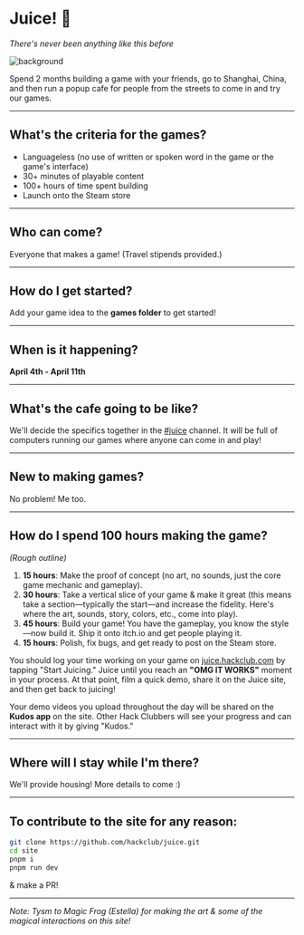 # Juice! 🧃

*There's never been anything like this before*

![background](https://github.com/user-attachments/assets/156b45a9-25bd-4808-9fca-456a66d2cd93)

Spend 2 months building a game with your friends, go to Shanghai, China, and then run a popup cafe for people from the streets to come in and try our games.

------

## What's the criteria for the games?

- Languageless (no use of written or spoken word in the game or the game's interface)
- 30+ minutes of playable content
- 100+ hours of time spent building
- Launch onto the Steam store

------

## Who can come?

Everyone that makes a game! (Travel stipends provided.)

------

## How do I get started?

Add your game idea to the **games folder** to get started!

------

## When is it happening?

**April 4th - April 11th**

------

## What's the cafe going to be like?

We'll decide the specifics together in the [#juice](https://hackclub.slack.com/archives/C088UF12N1Z) channel. It will be full of computers running our games where anyone can come in and play!

------

## New to making games?

No problem! Me too.

------

## How do I spend 100 hours making the game?

*(Rough outline)*

1. **15 hours**: Make the proof of concept (no art, no sounds, just the core game mechanic and gameplay).
2. **30 hours**: Take a vertical slice of your game & make it great (this means take a section—typically the start—and increase the fidelity. Here's where the art, sounds, story, colors, etc., come into play).
3. **45 hours**: Build your game! You have the gameplay, you know the style—now build it. Ship it onto itch.io and get people playing it.
4. **15 hours**: Polish, fix bugs, and get ready to post on the Steam store.

You should log your time working on your game on [juice.hackclub.com](https://juice.hackclub.com/) by tapping "Start Juicing." Juice until you reach an **"OMG IT WORKS"** moment in your process. At that point, film a quick demo, share it on the Juice site, and then get back to juicing!

Your demo videos you upload throughout the day will be shared on the **Kudos app** on the site. Other Hack Clubbers will see your progress and can interact with it by giving "Kudos."

------

## Where will I stay while I'm there?

We'll provide housing! More details to come :)

------

## To contribute to the site for any reason:

```bash
git clone https://github.com/hackclub/juice.git
cd site
pnpm i  
pnpm run dev  
```

& make a PR!

------

*Note: Tysm to Magic Frog (Estella) for making the art & some of the magical interactions on this site!*
